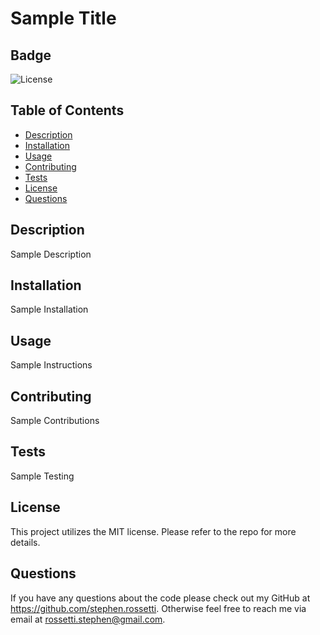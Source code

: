 # Sample Title
  
  ## Badge
  ![License](https://img.shields.io/badge/license-MIT-blue.svg)
  
  ## Table of Contents
  - [Description](#description)
  - [Installation](#installation)
  - [Usage](#usage)
  - [Contributing](#contributing)
  - [Tests](#tests)
  - [License](#license)
  - [Questions](#questions)
  
  ## Description
  Sample Description
  
  ## Installation
  Sample Installation
  
  ## Usage
  Sample Instructions
  
  ## Contributing
  Sample Contributions
  
  ## Tests
  Sample Testing
  
  ## License
  This project utilizes the MIT license. Please refer to the repo for more details.
  
  ## Questions
  If you have any questions about the code please check out my GitHub at https://github.com/stephen.rossetti. Otherwise feel free to reach me via email at rossetti.stephen@gmail.com.
